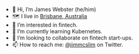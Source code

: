 - 👋 Hi, I’m James Webster (he/him)
- 🗺 I live in [Brisbane, Australia](https://en.wikipedia.org/wiki/Brisbane)
- 👀 I’m interested in fintech.
- 🌱 I’m currently learning Kubernetes.
- 💞️ I’m looking to collaborate on fintech start-ups.
- 📫 How to reach me: [@jimmcslim](https://twitter.com/jimmcslim) on Twitter.

<!---
jimmcslim/jimmcslim is a ✨ special ✨ repository because its `README.md` (this file) appears on your GitHub profile.
You can click the Preview link to take a look at your changes.
--->
